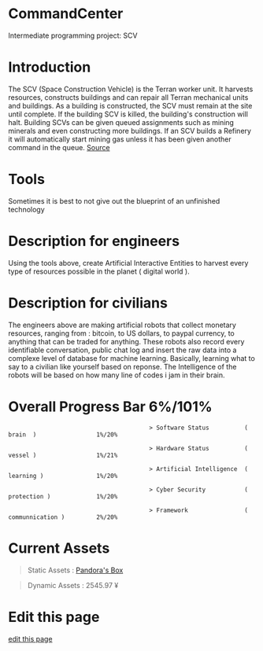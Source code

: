 # CommandCenter
Intermediate programming project:  SCV

# Introduction

The SCV (Space Construction Vehicle) is the Terran worker unit. It harvests resources, constructs buildings and can repair all Terran mechanical units and buildings. As a building is constructed, the SCV must remain at the site until complete. If the building SCV is killed, the building's construction will halt. Building SCVs can be given queued assignments such as mining minerals and even constructing more buildings. If an SCV builds a Refinery it will automatically start mining gas unless it has been given another command in the queue.
<span class="edit-link"><a href="https://liquipedia.net/starcraft2/SCV_(Legacy_of_the_Void)" target="_blank"><i class="fa fa-github"></i> Source</a></span>
                                          

# Tools


Sometimes it is best to not give out the blueprint of an unfinished technology


# Description for engineers

Using the tools above, create Artificial Interactive Entities to harvest every type of resources possible in the planet ( digital world ).

# Description for civilians

The engineers above are making artificial robots that collect monetary resources, ranging from : bitcoin, to US dollars, to paypal currency, to anything that can be traded for anything.
These robots also record every identifiable conversation, public chat log and insert the raw data into a complexe level of database for machine learning. Basically, learning what to say to a civilian like yourself based on reponse. 
The Intelligence of the robots will be based on how many line of codes i jam in their brain.

# Overall Progress Bar 6%/101%

                                            > Software Status          ( brain  )                 1%/20% 
   
                                            > Hardware Status          ( vessel )                 1%/21%
  
                                            > Artificial Intelligence  ( learning )               1%/20%
  
                                            > Cyber Security           ( protection )             1%/20%
  
                                            > Framework                ( communnication )         2%/20%
  
# Current Assets
  
  > Static Assets  : <span class="edit-link"><a href="https://www.asus.com/ca-en/Laptops/ROG-GL553VD/" target="_blank"><i class="fa fa-github"></i>Pandora's Box</a>
  
  > Dynamic Assets : 2545.97 ¥
  
  

# Edit this page


<span class="edit-link"><a href="https://github.com/ai-gorithm-js/CommandCenter/edit/main/README.md" target="_blank"><i class="fa fa-github"></i> edit this page</a></span>
